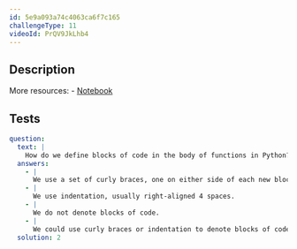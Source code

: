 ```yaml
---
id: 5e9a093a74c4063ca6f7c165
challengeType: 11
videoId: PrQV9JkLhb4
---
```


## Description

<section id='description'>
More resources:
- <a href="https://notebooks.ai/rmotr-curriculum/python-under-10-minutes-15addcb2" target='_blank'>Notebook</a>
</section>

## Tests

<section id='tests'>

```yml
question:
  text: |
    How do we define blocks of code in the body of functions in Python?
  answers:
    - |
      We use a set of curly braces, one on either side of each new block of our code.
    - |
      We use indentation, usually right-aligned 4 spaces.
    - |
      We do not denote blocks of code.
    - |
      We could use curly braces or indentation to denote blocks of code.
  solution: 2
```

</section>
